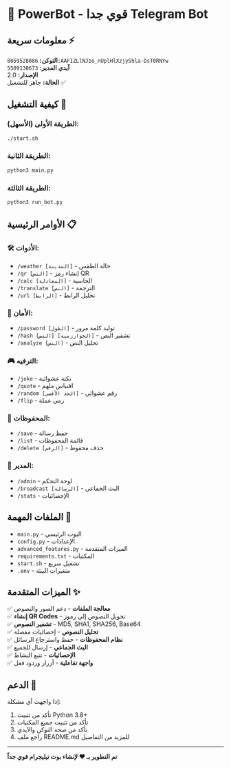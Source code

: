 # 🤖 PowerBot - قوي جدا Telegram Bot

## معلومات سريعة ⚡

**التوكن:** `8059528086:AAFIZLlNJzo_nUplHlXzjyShla-DsT0RNYw`  
**آيدي المدير:** `5509130673`  
**الإصدار:** 2.0  
**الحالة:** جاهز للتشغيل ✅

## كيفية التشغيل 🚀

### الطريقة الأولى (الأسهل):
```bash
./start.sh
```

### الطريقة الثانية:
```bash
python3 main.py
```

### الطريقة الثالثة:
```bash
python3 run_bot.py
```

## الأوامر الرئيسية 📋

### 🛠️ الأدوات:
- `/weather [المدينة]` - حالة الطقس
- `/qr [النص]` - إنشاء رمز QR
- `/calc [المعادلة]` - الحاسبة
- `/translate [النص]` - الترجمة
- `/url [الرابط]` - تحليل الرابط

### 🔐 الأمان:
- `/password [الطول]` - توليد كلمة مرور
- `/hash [النص] [الخوارزمية]` - تشفير النص
- `/analyze [النص]` - تحليل النص

### 🎮 الترفيه:
- `/joke` - نكتة عشوائية
- `/quote` - اقتباس ملهم
- `/random [الحد الأقصى]` - رقم عشوائي
- `/flip` - رمي عملة

### 📁 المحفوظات:
- `/save` - حفظ رسالة
- `/list` - قائمة المحفوظات
- `/delete [الرقم]` - حذف محفوظ

### 👑 المدير:
- `/admin` - لوحة التحكم
- `/broadcast [الرسالة]` - البث الجماعي
- `/stats` - الإحصائيات

## الملفات المهمة 📁

- `main.py` - البوت الرئيسي
- `config.py` - الإعدادات
- `advanced_features.py` - الميزات المتقدمة
- `requirements.txt` - المكتبات
- `start.sh` - تشغيل سريع
- `.env` - متغيرات البيئة

## الميزات المتقدمة ✨

✅ **معالجة الملفات** - دعم الصور والنصوص  
✅ **إنشاء QR Codes** - تحويل النصوص إلى رموز  
✅ **تشفير النصوص** - MD5, SHA1, SHA256, Base64  
✅ **تحليل النصوص** - إحصائيات مفصلة  
✅ **نظام المحفوظات** - حفظ واسترجاع الرسائل  
✅ **البث الجماعي** - إرسال للجميع  
✅ **الإحصائيات** - تتبع النشاط  
✅ **واجهة تفاعلية** - أزرار وردود فعل  

## الدعم 💬

إذا واجهت أي مشكلة:
1. تأكد من تثبيت Python 3.8+
2. تأكد من تثبيت جميع المكتبات
3. تأكد من صحة التوكن والآيدي
4. راجع ملف README.md للمزيد من التفاصيل

---

**تم التطوير بـ ❤️ لإنشاء بوت تيليجرام قوي جداً**